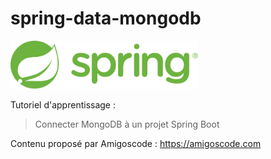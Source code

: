# spring-data-mongodb

 <img src="./src/main/resources/static/logo-spring.svg" width="300">

Tutoriel d'apprentissage :
> Connecter MongoDB à un projet Spring Boot

Contenu proposé par Amigoscode : https://amigoscode.com

